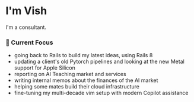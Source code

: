 # I'm Vish

I'm a consultant. 

### 🔭 Current Focus
- going back to Rails to build my latest ideas, using Rails 8
- updating a client's old Pytorch pipelines and looking at the new Metal
support for Apple Silicon
- reporting on AI Teaching market and services
- writing internal memos about the finances of the AI market
- helping some mates build their cloud infrastructure
- fine-tuning my multi-decade vim setup with modern Copilot assistance
